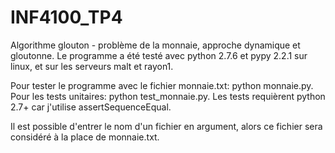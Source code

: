 INF4100_TP4
===========

Algorithme glouton - problème de la monnaie, approche dynamique et gloutonne.
Le programme a été testé avec python 2.7.6 et pypy 2.2.1 sur linux, et sur les
serveurs malt et rayon1.


Pour tester le programme avec le fichier monnaie.txt: python monnaie.py. Pour
les tests unitaires: python test\_monnaie.py. Les tests requièrent python
2.7+ car j'utilise assertSequenceEqual.

 Il est possible d'entrer le nom d'un fichier en argument, alors ce fichier
sera considéré à la place de monnaie.txt.
